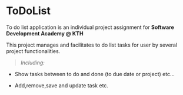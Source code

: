 
# ToDoList

To do list application is an individual project assignment for **Software Development Academy @ KTH**

This project manages and facilitates to do list tasks for user by several project functionalities.


>*Including:*


- Show tasks between to do and done (to due date or project) etc...

- Add,remove,save and update task etc.
